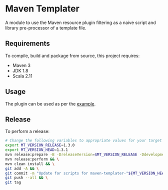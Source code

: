 # Maven Templater

A module to use the Maven resource plugin filtering as a naive script and library pre-processor of a template file.

## Requirements

To compile, build and package from source, this project requires:

* Maven 3
* JDK 1.8
* Scala 2.11

## Usage

The plugin can be used as per the [example](https://github.com/ggear/maven-templater/tree/master/maven-templater-example).

## Release

To perform a release:

```bash
# Change the following variables to appropriate values for your target release
export MT_VERSION_RELEASE=1.3.0
export MT_VERSION_HEAD=1.3.1
mvn release:prepare -B -DreleaseVersion=$MT_VERSION_RELEASE -DdevelopmentVersion=$MT_VERSION_HEAD-SNAPSHOT && \
mvn release:perform && \
mvn clean install && \
git add -A && \
git commit -m "Update for scripts for maven-templater-"${MT_VERSION_HEAD}"-SNAPSHOT" && \
git push --all && \
git tag
```
